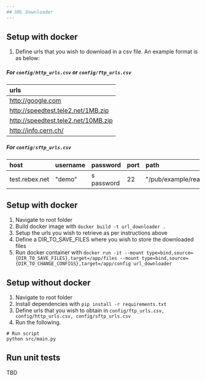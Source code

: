 ```yaml
---
## URL Downloader
---
```

## Setup with docker
1. Define urls that you wish to download in a csv file. An example format is as below:
##### For `config/http_urls.csv` or `config/ftp_urls.csv`
|  urls                               |
| :-----------------------------------|
|  http://google.com                  |
|  http://speedtest.tele2.net/1MB.zip |
|  http://speedtest.tele2.net/10MB.zip|
|  http://info.cern.ch/               |
##### For `config/sftp_urls.csv`
|  host           |  username    |  password |  port |  path                    |
| :---------------| :------------| :---------| :-----| :------------------------|
|  test.rebex.net |  "demo"      | s password | 22    | "/pub/example/readme.txt"|

## Setup with docker
1. Navigate to root folder
2. Build docker image with `docker build -t url_downloader .`
3. Setup the urls you wish to retrieve as per instructions above
4. Define a DIR_TO_SAVE_FILES where you wish to store the downloaded files
5. Run docker container with `docker run -it --mount type=bind,source={DIR_TO_SAVE_FILES},target=/app/files --mount type=bind,source={DIR_TO_CHANGE_CONFIGS},target=/app/config url_downloader`

## Setup without docker
1. Navigate to root folder
2. Install dependencies with `pip install -r requirements.txt`
3. Define urls that you wish to obtain in `config/ftp_urls.csv, config/http_urls.csv, config/sftp_urls.csv`
4. Run the following.
```
# Run script
python src/main.py

```

## Run unit tests
TBD